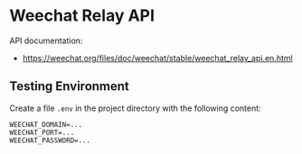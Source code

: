 # Weechat Relay API

API documentation:

* https://weechat.org/files/doc/weechat/stable/weechat_relay_api.en.html

## Testing Environment

Create a file `.env` in the project directory with the following content:

```
WEECHAT_DOMAIN=...
WEECHAT_PORT=...
WEECHAT_PASSWORD=...
```